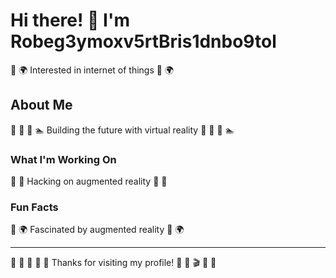 # Hi there! 👋 I'm Robeg3ymoxv5rtBris1dnbo9tol

🏒 🌍 Interested in internet of things 🏒 🌍

## About Me
🏹 🚴 🚀 🏊 Building the future with virtual reality 🏹 🚴 🚀 🏊

### What I'm Working On
🎪 🚵 Hacking on augmented reality 🎪 🚵

### Fun Facts
🎯 🌍 Fascinated by augmented reality 🎯 🌍

---
🏒 🏏 🚵 🏓 🎹 Thanks for visiting my profile! 🎻 🏸 🎬 🎨 🌺
